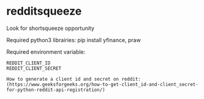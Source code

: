 # redditsqueeze
Look for shortsqueeze opportunity

Required python3 librairies:
    pip install yfinance, praw

Required environment variable:
    
    REDDIT_CLIENT_ID
    REDDIT_CLIENT_SECRET

    How to generate a client id and secret on reddit: (https://www.geeksforgeeks.org/how-to-get-client_id-and-client_secret-for-python-reddit-api-registration/)

